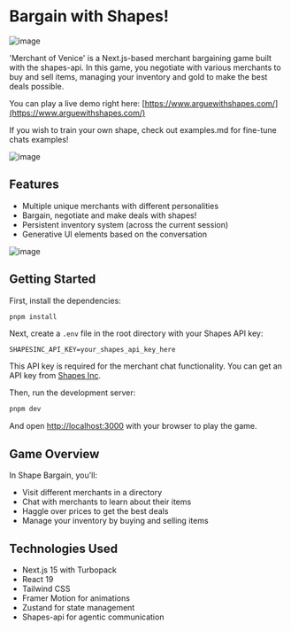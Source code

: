 # Bargain with Shapes!

![image](https://github.com/user-attachments/assets/ac5fcc53-b785-4bd3-b5ce-df2de749d9f2)

'Merchant of Venice' is a Next.js-based merchant bargaining game built with the shapes-api. In this game, you negotiate with various merchants to buy and sell items, managing your inventory and gold to make the best deals possible.

You can play a live demo right here: [https://www.arguewithshapes.com/](https://www.arguewithshapes.com/)

If you wish to train your own shape, check out examples.md for fine-tune chats examples!

![image](https://github.com/user-attachments/assets/c73c9c59-e6e5-4b2b-9c8e-38f84823683f)

## Features

- Multiple unique merchants with different personalities
- Bargain, negotiate and make deals with shapes!
- Persistent inventory system (across the current session)
- Generative UI elements based on the conversation

![image](https://github.com/user-attachments/assets/15e76e95-5b22-4207-ac50-7b6de9a1a2d5)


## Getting Started

First, install the dependencies:

```bash
pnpm install
```

Next, create a `.env` file in the root directory with your Shapes API key:

```
SHAPESINC_API_KEY=your_shapes_api_key_here
```

This API key is required for the merchant chat functionality. You can get an API key from [Shapes Inc](https://shapes.inc/developer).

Then, run the development server:

```bash
pnpm dev
```

And open [http://localhost:3000](http://localhost:3000) with your browser to play the game.

## Game Overview

In Shape Bargain, you'll:
- Visit different merchants in a directory
- Chat with merchants to learn about their items
- Haggle over prices to get the best deals
- Manage your inventory by buying and selling items

## Technologies Used

- Next.js 15 with Turbopack
- React 19
- Tailwind CSS
- Framer Motion for animations
- Zustand for state management
- Shapes-api for agentic communication
